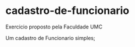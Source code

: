 # cadastro-de-funcionario
Exercicio  proposto pela Faculdade UMC

Um cadastro de Funcionario simples;
